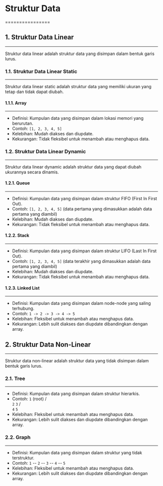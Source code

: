 # Struktur Data

================

## 1. Struktur Data Linear

---

Struktur data linear adalah struktur data yang disimpan dalam bentuk garis lurus.

### 1.1. Struktur Data Linear Static

---

Struktur data linear static adalah struktur data yang memiliki ukuran yang tetap dan tidak dapat diubah.

#### 1.1.1. Array

---

- Definisi: Kumpulan data yang disimpan dalam lokasi memori yang berurutan.
- Contoh: `[1, 2, 3, 4, 5]`
- Kelebihan: Mudah diakses dan diupdate.
- Kekurangan: Tidak fleksibel untuk menambah atau menghapus data.

### 1.2. Struktur Data Linear Dynamic

---

Struktur data linear dynamic adalah struktur data yang dapat diubah ukurannya secara dinamis.

#### 1.2.1. Queue

---

- Definisi: Kumpulan data yang disimpan dalam struktur FIFO (First In First Out).
- Contoh: `[1, 2, 3, 4, 5]` (data pertama yang dimasukkan adalah data pertama yang diambil)
- Kelebihan: Mudah diakses dan diupdate.
- Kekurangan: Tidak fleksibel untuk menambah atau menghapus data.

#### 1.2.2. Stack

---

- Definisi: Kumpulan data yang disimpan dalam struktur LIFO (Last In First Out).
- Contoh: `[1, 2, 3, 4, 5]` (data terakhir yang dimasukkan adalah data pertama yang diambil)
- Kelebihan: Mudah diakses dan diupdate.
- Kekurangan: Tidak fleksibel untuk menambah atau menghapus data.

#### 1.2.3. Linked List

---

- Definisi: Kumpulan data yang disimpan dalam node-node yang saling terhubung.
- Contoh: `1 -> 2 -> 3 -> 4 -> 5`
- Kelebihan: Fleksibel untuk menambah atau menghapus data.
- Kekurangan: Lebih sulit diakses dan diupdate dibandingkan dengan array.

## 2. Struktur Data Non-Linear

---

Struktur data non-linear adalah struktur data yang tidak disimpan dalam bentuk garis lurus.

### 2.1. Tree

---

- Definisi: Kumpulan data yang disimpan dalam struktur hierarkis.
- Contoh: `1` (root)
  / \
   `2` `3`
  / \
   `4` `5`
- Kelebihan: Fleksibel untuk menambah atau menghapus data.
- Kekurangan: Lebih sulit diakses dan diupdate dibandingkan dengan array.

### 2.2. Graph

---

- Definisi: Kumpulan data yang disimpan dalam struktur yang tidak terstruktur.
- Contoh: `1` -- `2` -- `3` -- `4` -- `5`
- Kelebihan: Fleksibel untuk menambah atau menghapus data.
- Kekurangan: Lebih sulit diakses dan diupdate dibandingkan dengan array.

